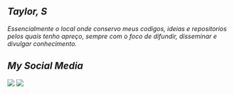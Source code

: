  ## _*Taylor, S*_
 _Essencialmente o local onde conservo meus codigos, ideias e repositorios pelos quais tenho apreço, sempre com o foco de difundir, disseminar e divulgar conhecimento._
## _My Social Media_
<div>

  <a href = "mailto:otaylorferreira78@gmail.com"><img src="https://img.shields.io/badge/-Gmail-%23333?style=for-the-badge&logo=gmail&logoColor=white" target="_blank"></a>
  <a href="https://www.linkedin.com/in/taylors42" target="_blank"><img src="https://img.shields.io/badge/-LinkedIn-%230077B5?style=for-the-badge&logo=linkedin&logoColor=white" target="_blank"></a> 
</div>


